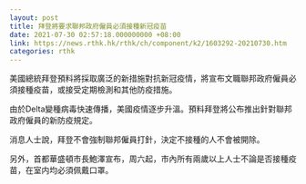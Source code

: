 ```yaml
---
layout: post
title: 拜登將要求聯邦政府僱員必須接種新冠疫苗
date: 2021-07-30 02:57:18.000000000 +08:00
link: https://news.rthk.hk/rthk/ch/component/k2/1603292-20210730.htm
categories: rthk
---
```


美國總統拜登預料將採取廣泛的新措施對抗新冠疫情，將宣布文職聯邦政府僱員必須接種疫苗，或接受定期檢測和其他防疫措施。

由於Delta變種病毒快速傳播，美國疫情逐步升溫。預料拜登將公布推出針對聯邦政府僱員的新防疫規定。

消息人士說，拜登不會強制聯邦僱員打針，決定不接種的人不會被開除。

另外，首都華盛頓市長鮑澤宣布，周六起，市內所有兩歲以上人士不論是否接種疫苗，在室内均必須佩戴口罩。

